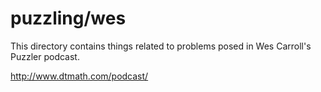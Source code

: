 # puzzling/wes

This directory contains things related to problems posed in Wes
Carroll's Puzzler podcast.

http://www.dtmath.com/podcast/
